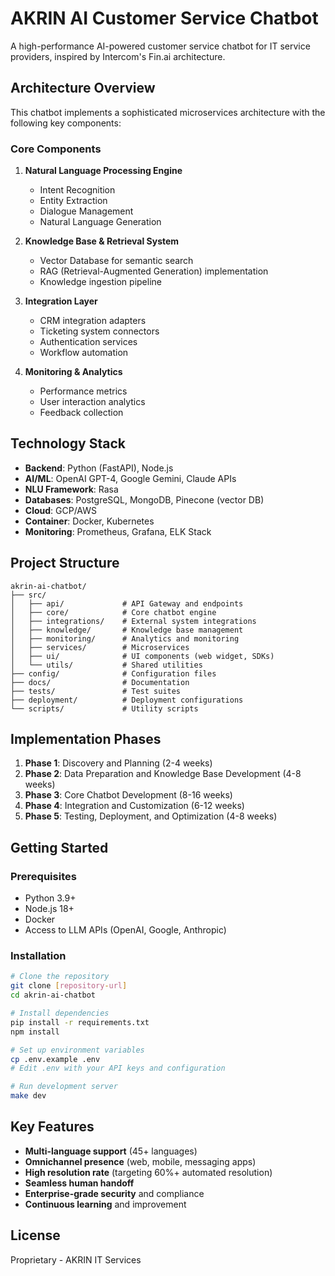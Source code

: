 # AKRIN AI Customer Service Chatbot

A high-performance AI-powered customer service chatbot for IT service providers, inspired by Intercom's Fin.ai architecture.

## Architecture Overview

This chatbot implements a sophisticated microservices architecture with the following key components:

### Core Components

1. **Natural Language Processing Engine**
   - Intent Recognition
   - Entity Extraction
   - Dialogue Management
   - Natural Language Generation

2. **Knowledge Base & Retrieval System**
   - Vector Database for semantic search
   - RAG (Retrieval-Augmented Generation) implementation
   - Knowledge ingestion pipeline

3. **Integration Layer**
   - CRM integration adapters
   - Ticketing system connectors
   - Authentication services
   - Workflow automation

4. **Monitoring & Analytics**
   - Performance metrics
   - User interaction analytics
   - Feedback collection

## Technology Stack

- **Backend**: Python (FastAPI), Node.js
- **AI/ML**: OpenAI GPT-4, Google Gemini, Claude APIs
- **NLU Framework**: Rasa
- **Databases**: PostgreSQL, MongoDB, Pinecone (vector DB)
- **Cloud**: GCP/AWS
- **Container**: Docker, Kubernetes
- **Monitoring**: Prometheus, Grafana, ELK Stack

## Project Structure

```
akrin-ai-chatbot/
├── src/
│   ├── api/             # API Gateway and endpoints
│   ├── core/            # Core chatbot engine
│   ├── integrations/    # External system integrations
│   ├── knowledge/       # Knowledge base management
│   ├── monitoring/      # Analytics and monitoring
│   ├── services/        # Microservices
│   ├── ui/              # UI components (web widget, SDKs)
│   └── utils/           # Shared utilities
├── config/              # Configuration files
├── docs/                # Documentation
├── tests/               # Test suites
├── deployment/          # Deployment configurations
└── scripts/             # Utility scripts
```

## Implementation Phases

1. **Phase 1**: Discovery and Planning (2-4 weeks)
2. **Phase 2**: Data Preparation and Knowledge Base Development (4-8 weeks)
3. **Phase 3**: Core Chatbot Development (8-16 weeks)
4. **Phase 4**: Integration and Customization (6-12 weeks)
5. **Phase 5**: Testing, Deployment, and Optimization (4-8 weeks)

## Getting Started

### Prerequisites
- Python 3.9+
- Node.js 18+
- Docker
- Access to LLM APIs (OpenAI, Google, Anthropic)

### Installation
```bash
# Clone the repository
git clone [repository-url]
cd akrin-ai-chatbot

# Install dependencies
pip install -r requirements.txt
npm install

# Set up environment variables
cp .env.example .env
# Edit .env with your API keys and configuration

# Run development server
make dev
```

## Key Features

- **Multi-language support** (45+ languages)
- **Omnichannel presence** (web, mobile, messaging apps)
- **High resolution rate** (targeting 60%+ automated resolution)
- **Seamless human handoff**
- **Enterprise-grade security** and compliance
- **Continuous learning** and improvement

## License

Proprietary - AKRIN IT Services